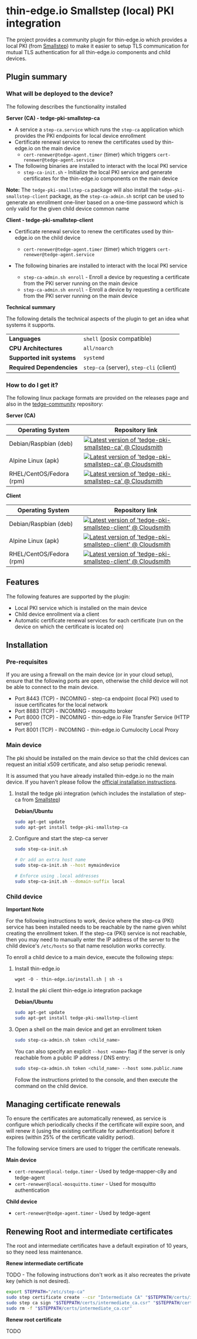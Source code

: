 # thin-edge.io Smallstep (local) PKI integration

The project provides a community plugin for thin-edge.io which provides a local PKI (from [Smallstep](https://smallstep.com/)) to make it easier to setup TLS communication for mutual TLS authentication for all thin-edge.io components and child devices.

## Plugin summary

### What will be deployed to the device?

The following describes the functionality installed

**Server (CA) - tedge-pki-smallstep-ca**

* A service a `step-ca.service` which runs the `step-ca` application which provides the PKI endpoints for local device enrollment
* Certificate renewal service to renew the certificates used by thin-edge.io on the main device
    * `cert-renewer@tedge-agent.timer` (timer) which triggers `cert-renewer@tedge-agent.service`
* The following binaries are installed to interact with the local PKI service
    * `step-ca-init.sh` - Initialize the local PKI service and generate certificates for the thin-edge.io components on the main device

**Note:** The `tedge-pki-smallstep-ca` package will also install the `tedge-pki-smallstep-client` package, as the `step-ca-admin.sh` script can be used to generate an enrollment one-liner based on a one-time password which is only valid for the given child device common name

**Client - tedge-pki-smallstep-client**

* Certificate renewal service to renew the certificates used by thin-edge.io on the child device
    * `cert-renewer@tedge-agent.timer` (timer) which triggers `cert-renewer@tedge-agent.service`

* The following binaries are installed to interact with the local PKI service
    * `step-ca-admin.sh enroll` - Enroll a device by requesting a certificate from the PKI server running on the main device
    * `step-ca-admin.sh enroll` - Enroll a device by requesting a certificate from the PKI server running on the main device


**Technical summary**

The following details the technical aspects of the plugin to get an idea what systems it supports.

|||
|--|--|
|**Languages**|`shell` (posix compatible)|
|**CPU Architectures**|`all/noarch`|
|**Supported init systems**|`systemd`|
|**Required Dependencies**|`step-ca` (server), `step-cli` (client)|

### How to do I get it?

The following linux package formats are provided on the releases page and also in the [tedge-community](https://cloudsmith.io/~thinedge/repos/community/packages/) repository:

**Server (CA)**

|Operating System|Repository link|
|--|--|
|Debian/Raspbian (deb)|[![Latest version of 'tedge-pki-smallstep-ca' @ Cloudsmith](https://api-prd.cloudsmith.io/v1/badges/version/thinedge/community/deb/tedge-pki-smallstep-ca/latest/a=all;d=any-distro%252Fany-version;t=binary/?render=true&show_latest=true)](https://cloudsmith.io/~thinedge/repos/community/packages/detail/deb/tedge-pki-smallstep-ca/latest/a=all;d=any-distro%252Fany-version;t=binary/)|
|Alpine Linux (apk)|[![Latest version of 'tedge-pki-smallstep-ca' @ Cloudsmith](https://api-prd.cloudsmith.io/v1/badges/version/thinedge/community/alpine/tedge-pki-smallstep-ca/latest/a=noarch;d=alpine%252Fany-version/?render=true&show_latest=true)](https://cloudsmith.io/~thinedge/repos/community/packages/detail/alpine/tedge-pki-smallstep-ca/latest/a=noarch;d=alpine%252Fany-version/)|
|RHEL/CentOS/Fedora (rpm)|[![Latest version of 'tedge-pki-smallstep-ca' @ Cloudsmith](https://api-prd.cloudsmith.io/v1/badges/version/thinedge/community/rpm/tedge-pki-smallstep-ca/latest/a=noarch;d=any-distro%252Fany-version;t=binary/?render=true&show_latest=true)](https://cloudsmith.io/~thinedge/repos/community/packages/detail/rpm/tedge-pki-smallstep-ca/latest/a=noarch;d=any-distro%252Fany-version;t=binary/)|

**Client**

|Operating System|Repository link|
|--|--|
|Debian/Raspbian (deb)|[![Latest version of 'tedge-pki-smallstep-client' @ Cloudsmith](https://api-prd.cloudsmith.io/v1/badges/version/thinedge/community/deb/tedge-pki-smallstep-client/latest/a=all;d=any-distro%252Fany-version;t=binary/?render=true&show_latest=true)](https://cloudsmith.io/~thinedge/repos/community/packages/detail/deb/tedge-pki-smallstep-client/latest/a=all;d=any-distro%252Fany-version;t=binary/)|
|Alpine Linux (apk)|[![Latest version of 'tedge-pki-smallstep-client' @ Cloudsmith](https://api-prd.cloudsmith.io/v1/badges/version/thinedge/community/alpine/tedge-pki-smallstep-client/latest/a=noarch;d=alpine%252Fany-version/?render=true&show_latest=true)](https://cloudsmith.io/~thinedge/repos/community/packages/detail/alpine/tedge-pki-smallstep-client/latest/a=noarch;d=alpine%252Fany-version/)|
|RHEL/CentOS/Fedora (rpm)|[![Latest version of 'tedge-pki-smallstep-client' @ Cloudsmith](https://api-prd.cloudsmith.io/v1/badges/version/thinedge/community/rpm/tedge-pki-smallstep-client/latest/a=noarch;d=any-distro%252Fany-version;t=binary/?render=true&show_latest=true)](https://cloudsmith.io/~thinedge/repos/community/packages/detail/rpm/tedge-pki-smallstep-client/latest/a=noarch;d=any-distro%252Fany-version;t=binary/)|

## Features

The following features are supported by the plugin:

* Local PKI service which is installed on the main device
* Child device enrollment via a client
* Automatic certificate renewal services for each certificate (run on the device on which the certificate is located on)

## Installation

### Pre-requisites

If you are using a firewall on the main device (or in your cloud setup), ensure that the following ports are open, otherwise the child device will not be able to connect to the main device.

* Port 8443 (TCP) - INCOMING - step-ca endpoint (local PKI) used to issue certificates for the local network
* Port 8883 (TCP) - INCOMING - mosquitto broker
* Port 8000 (TCP) - INCOMING - thin-edge.io File Transfer Service (HTTP server)
* Port 8001 (TCP) - INCOMING - thin-edge.io Cumulocity Local Proxy

### Main device

The pki should be installed on the main device so that the child devices can request an initial x509 certificate, and also setup periodic renewal.

It is assumed that you have already installed thin-edge.io no the main device. If you haven't please follow the [official installation instructions](https://thin-edge.github.io/thin-edge.io/install/).

1. Install the tedge pki integration (which includes the installation of step-ca from [Smallstep](https://smallstep.com/))

    **Debian/Ubuntu**

    ```sh
    sudo apt-get update
    sudo apt-get install tedge-pki-smallstep-ca
    ```

2. Configure and start the step-ca server

    ```sh
    sudo step-ca-init.sh

    # Or add an extra host name
    sudo step-ca-init.sh --host mymaindevice 

    # Enforce using .local addresses
    sudo step-ca-init.sh --domain-suffix local
    ```

### Child device

**Important Note** 

For the following instructions to work, device where the step-ca (PKI) service has been installed needs to be reachable by the name given whilst creating the enrollment token. If the step-ca (PKI) service is not reachable, then you may need to manually enter the IP address of the server to the child device's `/etc/hosts` so that name resolution works correctly.

To enroll a child device to a main device, execute the following steps:

1. Install thin-edge.io

    ```sg
    wget -O - thin-edge.io/install.sh | sh -s
    ```

2. Install the pki client thin-edge.io integration package

    **Debian/Ubuntu**

    ```sh
    sudo apt-get update
    sudo apt-get install tedge-pki-smallstep-client
    ```

3. Open a shell on the main device and get an enrollment token

    ```sh
    sudo step-ca-admin.sh token <child_name>
    ```

    You can also specify an explicit `--host <name>` flag if the server is only reachable from a public IP address / DNS entry:

    ```sh
    sudo step-ca-admin.sh token <child_name> --host some.public.name
    ```

    Follow the instructions printed to the console, and then execute the command on the child device.

## Managing certificate renewals

To ensure the certificates are automatically renewed, as service is configure which periodically checks if the certificate will expire soon, and will renew it (using the existing certificate for authentication) before it expires (within 25% of the certificate validity period).

The following service timers are used to trigger the certificate renewals.

**Main device**

* `cert-renewer@local-tedge.timer` - Used by tedge-mapper-c8y and tedge-agent
* `cert-renewer@local-mosquitto.timer` - Used for mosquitto authentication

**Child device**

* `cert-renewer@tedge-agent.timer` - Used by tedge-agent

## Renewing Root and intermediate certificates

The root and intermediate certificates have a default expiration of 10 years, so they need less maintenance.

**Renew intermediate certificate**

TODO - The following instructions don't work as it also recreates the private key (which is not desired).

```sh
export STEPPATH="/etc/step-ca"
sudo step certificate create --csr "Intermediate CA" "$STEPPATH/certs/intermediate_ca.csr" "$STEPPATH/secrets/intermediate_ca_key"
sudo step ca sign "$STEPPATH/certs/intermediate_ca.csr" "$STEPPATH/certs/intermediate_ca.crt"
sudo rm -f "$STEPPATH/certs/intermediate_ca.csr"
```

**Renew root certificate**

TODO
